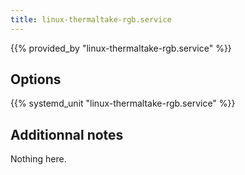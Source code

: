 ```yaml
---
title: linux-thermaltake-rgb.service
---
```


{{% provided_by "linux-thermaltake-rgb.service" %}}

## Options

{{% systemd_unit "linux-thermaltake-rgb.service" %}}

## Additionnal notes

Nothing here.